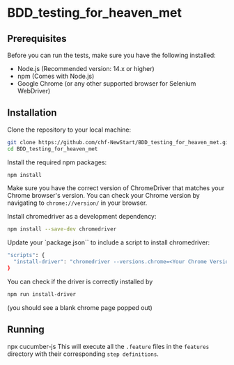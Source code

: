 # BDD_testing_for_heaven_met

## Prerequisites

Before you can run the tests, make sure you have the following installed:

- Node.js (Recommended version: 14.x or higher)
- npm (Comes with Node.js)
- Google Chrome (or any other supported browser for Selenium WebDriver)

## Installation

Clone the repository to your local machine:

```bash
git clone https://github.com/chf-NewStart/BDD_testing_for_heaven_met.git
cd BDD_testing_for_heaven_met
```

Install the required npm packages:

```bash
npm install
```
Make sure you have the correct version of ChromeDriver that matches your Chrome browser's version. You can check your Chrome version by navigating to `chrome://version/` in your browser.


Install chromedriver as a development dependency:

```bash
npm install --save-dev chromedriver
```

Update your `package.json`` to include a script to install chromedriver:

```bash
"scripts": {
  "install-driver": "chromedriver --versions.chrome=<Your Chrome Version>"
}
```

You can check if the driver is correctly installed by

```bash
npm run install-driver
``` 
(you should see a blank chrome page popped out)

## Running

npx cucumber-js
This will execute all the `.feature` files in the `features` directory with their corresponding `step definitions`.



